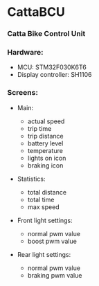 # CattaBCU

### Catta Bike Control Unit

### Hardware:
- MCU: STM32F030K6T6
- Display controller: SH1106

### Screens:
- Main:
    - actual speed
    - trip time
    - trip distance
    - battery level
    - temperature
    - lights on icon
    - braking icon

- Statistics:
    - total distance
    - total time
    - max speed

- Front light settings:
    - normal pwm value
    - boost pwm value

- Rear light settings:
    - normal pwm value
    - braking pwm value

